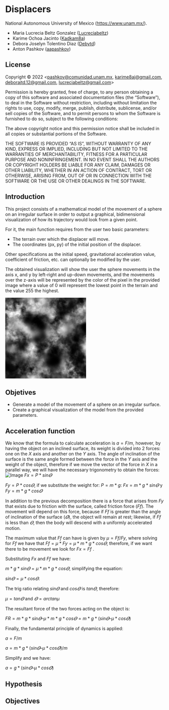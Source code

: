 # Displacers

National Autonomous University of Mexico (https://www.unam.mx/).

- Maria Lucrecia Beltz Gonzalez ([Lucreciabeltz](https://github.com/Lucreciabeltz))
- Karime Ochoa Jacinto ([Kadkam8a](https://github.com/Kadkam8a))
- Debora Joselyn Tolentino Diaz ([Debytd](https://github.com/Debytd))
- Anton Pashkov ([aapashkov](https://github.com/aapashkov))

## License

Copyright © 2022 <pashkov@comunidad.unam.mx, karime8aj@gmail.com, deborajtd.12@gmail.com, lucreciabeltz@gmail.com>

Permission is hereby granted, free of charge, to any person obtaining a copy of this software and associated documentation files (the “Software”), to deal in the Software without restriction, including without limitation the rights to use, copy, modify, merge, publish, distribute, sublicense, and/or sell copies of the Software, and to permit persons to whom the Software is furnished to do so, subject to the following conditions:

The above copyright notice and this permission notice shall be included in all copies or substantial portions of the Software.

THE SOFTWARE IS PROVIDED “AS IS”, WITHOUT WARRANTY OF ANY KIND, EXPRESS OR IMPLIED, INCLUDING BUT NOT LIMITED TO THE WARRANTIES OF MERCHANTABILITY, FITNESS FOR A PARTICULAR PURPOSE AND NONINFRINGEMENT. IN NO EVENT SHALL THE AUTHORS OR COPYRIGHT HOLDERS BE LIABLE FOR ANY CLAIM, DAMAGES OR OTHER LIABILITY, WHETHER IN AN ACTION OF CONTRACT, TORT OR OTHERWISE, ARISING FROM, OUT OF OR IN CONNECTION WITH THE SOFTWARE OR THE USE OR OTHER DEALINGS IN THE SOFTWARE.

## Introduction


This project consists of a mathematical model of the movement of a sphere on an irregular surface in order to output a graphical, bidimensional visualization of how its trajectory would look from a given point.

For it, the main function requires from the user two basic parameters:
- The terrain over which the displacer will move. 
- The coordinates (px, py) of the initial position of the displacer.

Other specifications as the initial speed, gravitational acceleration value, coefficient of friction, etc. can optionally be modified by the user. 

The obtained visualization will show the user the sphere movements in the axis x, and y by left-right and up-down movements, and the movements over the z-axis will be represented by the color of the pixel in the provided image where a value of 0 will represent the lowest point in the terrain and the value 255 the highest.  

<img src=https://github.com/et-alii/Displacers/blob/main/examples/irregular.png>

## Objetives

- Generate a model of the movement of a sphere on an irregular surface.
- Create a graphical visualization of the model from the provided parameters.

## Acceleration function
We know that the formula to calculate acceleration is $a = F/m$, however, by having the object on an inclined surface, its weight is divided into 2 forces: one on the $X$ axis and another on the $Y$ axis.
The angle of inclination of the surface is the same angle formed between the force in the $Y$ axis and the weight of the object, therefore if we move the vector of the force in $X$ in a parallel way, we will have the necessary trigonometry to obtain the forces:
![Image](https://user-images.githubusercontent.com/60940990/206359851-b574ad10-6b31-4708-b05f-0421e5084f1c.gif)
$Fx = P * sin𝛳$

$Fy = P * cos𝛳$, if we substitute the weight for: $P = m * g$: 
$Fx = m * g * sin𝛳$ y  $Fy = m * g * cos𝛳$

In addition to the previous decomposition there is a force that arises from $Fy$ that exists due to friction with the surface, called friction force $(Ff)$. The movement will depend on this force, because if $Ff$ is greater than the angle of inclination of the surface $(𝛳)$, the object will remain at rest; likewise, if $Ff$ is less than $𝛳$, then the body will descend with a uniformly accelerated motion.

The maximum value that $Ff$ can have is given by $μ = Ff/Fy$, where solving for $Ff$ we have that $Ff = μ * Fy = μ * m * g * cos𝛳$, therefore, if we want there to be movement we look for $Fx = Ff$ .

Substituting $Fx$ and $Ff$ we have:

$m * g * sin𝛳 = μ * m * g * cos𝛳$, simplifying the equation:

$sin𝛳 = μ * cos𝛳$.

The trig ratio relating $sin𝛳$ and $cos𝛳$ is $tan𝛳$, therefore:

$μ = tan𝛳$ and $𝛳 = arctan μ$

The resultant force of the two forces acting on the object is:

$FR = m * g * sin𝛳 – μ * m * g * cos𝛳 = m * g * (sin𝛳 – μ * cos𝛳)$

Finally, the fundamental principle of dynamics is applied: 

$a = F/m$

$a = m * g * (sin𝛳 – μ * cos𝛳) / m$

Simplify and we have:

$a = g * (sin𝛳 – μ * cos𝛳)$




## Hypothesis



## Objectives

